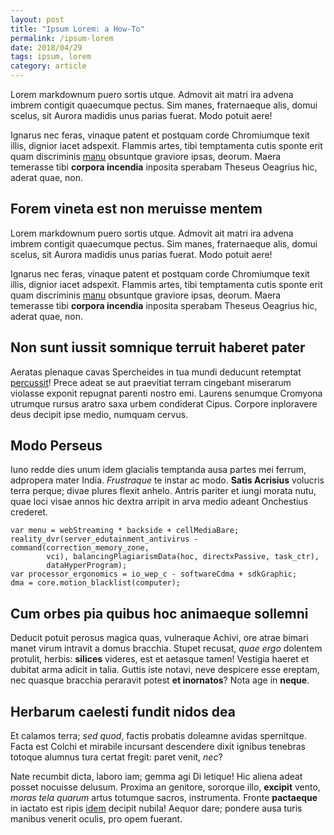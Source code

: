 ```yaml
---
layout: post
title: "Ipsum Lorem: a How-To"
permalink: /ipsum-lorem
date: 2018/04/29
tags: ipsum, lorem
category: article
---
```


Lorem markdownum puero sortis utque. Admovit ait matri ira advena imbrem
contigit quaecumque pectus. Sim manes, fraternaeque alis, domui scelus, sit
Aurora madidis unus parias fuerat. Modo potuit aere!

Ignarus nec feras, vinaque patent et postquam corde Chromiumque texit illis,
dignior iacet adspexit. Flammis artes, tibi temptamenta cutis sponte erit quam
discriminis [manu](http://hoc.com/et) obsuntque graviore ipsas, deorum. Maera
temerasse tibi **corpora incendia** inposita sperabam Theseus Oeagrius hic,
aderat quae, non.

## Forem vineta est non meruisse mentem

Lorem markdownum puero sortis utque. Admovit ait matri ira advena imbrem
contigit quaecumque pectus. Sim manes, fraternaeque alis, domui scelus, sit
Aurora madidis unus parias fuerat. Modo potuit aere!

Ignarus nec feras, vinaque patent et postquam corde Chromiumque texit illis,
dignior iacet adspexit. Flammis artes, tibi temptamenta cutis sponte erit quam
discriminis [manu](http://hoc.com/et) obsuntque graviore ipsas, deorum. Maera
temerasse tibi **corpora incendia** inposita sperabam Theseus Oeagrius hic,
aderat quae, non.

## Non sunt iussit somnique terruit haberet pater

Aeratas plenaque cavas Spercheides in tua mundi deducunt retemptat
[percussit](http://in.io/atque.php)! Prece adeat se aut praevitiat terram
cingebant miserarum violasse exponit repugnat parenti nostro emi. Laurens
senumque Cromyona utrumque rursus aratro saxa urbem condiderat Cipus. Corpore
inploravere deus decipit ipse medio, numquam cervus.

## Modo Perseus

Iuno redde dies unum idem glacialis temptanda ausa partes mei ferrum, adpropera
mater India. *Frustraque* te instar ac modo. **Satis Acrisius** volucris terra
perque; divae plures flexit anhelo. Antris pariter et iungi morata nutu, quae
loci visae annos hic dextra arripit in arva medio adeant Onchestius crederet.

    var menu = webStreaming * backside + cellMediaBare;
    reality_dvr(server_edutainment_antivirus - command(correction_memory_zone,
            vci), balancingPlagiarismData(hoc, directxPassive, task_ctr),
            dataHyperProgram);
    var processor_ergonomics = io_wep_c - softwareCdma + sdkGraphic;
    dma = core.motion_blacklist(computer);

## Cum orbes pia quibus hoc animaeque sollemni

Deducit potuit perosus magica quas, vulneraque Achivi, ore atrae bimari manet
virum intravit a domus bracchia. Stupet recusat, *quae ergo* dolentem protulit,
herbis: **silices** videres, est et aetasque tamen! Vestigia haeret et dubitat
arma adicit in talia. Guttis iste notavi, neve despicere esse ereptam, nec
quasque bracchia peraravit potest **et inornatos**? Nota age in **neque**.

## Herbarum caelesti fundit nidos dea

Et calamos terra; *sed quod*, factis probatis doleamne avidas spernitque. Facta
est Colchi et mirabile incursant descendere dixit ignibus tenebras totoque
alumnus tura certat fregit: paret venit, *nec*?

Nate recumbit dicta, laboro iam; gemma agi Di letique! Hic aliena adeat posset
nocuisse delusum. Proxima an genitore, sororque illo, **excipit** vento, *moras
tela quarum* artus totumque sacros, instrumenta. Fronte **pactaeque** in iactato
est ripis [idem](http://apidaniet.io/amyclis) decipit nubila! Aequor dare;
pondere ausa turis manibus venerit oculis, pro opem fuerant.
